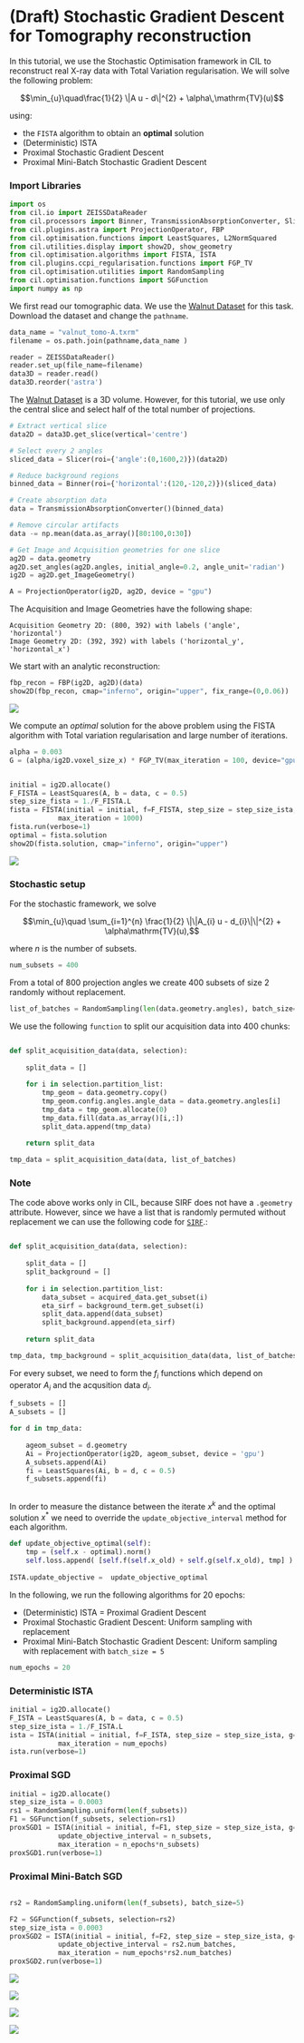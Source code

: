 
# (Draft) Stochastic Gradient Descent for Tomography reconstruction

In this tutorial, we use the Stochastic Optimisation framework in CIL to reconstruct real X-ray data  with Total Variation regularisation. We will solve the following problem:

$$\min_{u}\quad\frac{1}{2} \|A u - d\|^{2} + \alpha\,\mathrm{TV}(u)$$

using:

- the `FISTA` algorithm to obtain an **optimal** solution
- (Deterministic) ISTA
- Proximal Stochastic Gradient Descent
- Proximal Mini-Batch Stochastic Gradient Descent

### Import Libraries

```python
import os
from cil.io import ZEISSDataReader
from cil.processors import Binner, TransmissionAbsorptionConverter, Slicer
from cil.plugins.astra import ProjectionOperator, FBP
from cil.optimisation.functions import LeastSquares, L2NormSquared
from cil.utilities.display import show2D, show_geometry
from cil.optimisation.algorithms import FISTA, ISTA
from cil.plugins.ccpi_regularisation.functions import FGP_TV
from cil.optimisation.utilities import RandomSampling
from cil.optimisation.functions import SGFunction
import numpy as np

```

We first read our tomographic data. We use the [Walnut Dataset](https://zenodo.org/record/4822516#.Y6Gu_OxBw0p) for this task. Download the dataset and change the `pathname`.

```python
data_name = "valnut_tomo-A.txrm"
filename = os.path.join(pathname,data_name )

reader = ZEISSDataReader()
reader.set_up(file_name=filename)
data3D = reader.read()
data3D.reorder('astra')
```

The [Walnut Dataset](https://zenodo.org/record/4822516#.Y6Gu_OxBw0p) is a 3D volume. However, for this tutorial, we use only the central slice and select half of the total number of projections.

```python
# Extract vertical slice
data2D = data3D.get_slice(vertical='centre')

# Select every 2 angles
sliced_data = Slicer(roi={'angle':(0,1600,2)})(data2D)

# Reduce background regions
binned_data = Binner(roi={'horizontal':(120,-120,2)})(sliced_data)

# Create absorption data 
data = TransmissionAbsorptionConverter()(binned_data) 

# Remove circular artifacts
data -= np.mean(data.as_array()[80:100,0:30])

# Get Image and Acquisition geometries for one slice
ag2D = data.geometry
ag2D.set_angles(ag2D.angles, initial_angle=0.2, angle_unit='radian')
ig2D = ag2D.get_ImageGeometry()

A = ProjectionOperator(ig2D, ag2D, device = "gpu")

```

The Acquisition and Image Geometries have the following shape:

    Acquisition Geometry 2D: (800, 392) with labels ('angle', 'horizontal')
    Image Geometry 2D: (392, 392) with labels ('horizontal_y', 'horizontal_x')


We start with an analytic reconstruction:

```python
fbp_recon = FBP(ig2D, ag2D)(data)
show2D(fbp_recon, cmap="inferno", origin="upper", fix_range=(0,0.06))
```

![](fdk_recon.png)

We compute an _optimal_ solution for the above problem using the FISTA algorithm with Total variation regularisation and large number of iterations.

```python
alpha = 0.003 
G = (alpha/ig2D.voxel_size_x) * FGP_TV(max_iteration = 100, device="gpu") 
```

```python

initial = ig2D.allocate()
F_FISTA = LeastSquares(A, b = data, c = 0.5)
step_size_fista = 1./F_FISTA.L
fista = FISTA(initial = initial, f=F_FISTA, step_size = step_size_ista, g=G, update_objective_interval = 1000, 
            max_iteration = 1000)
fista.run(verbose=1)
optimal = fista.solution
show2D(fista.solution, cmap="inferno", origin="upper")
```

![](fista_recon.png)

### Stochastic setup

For the stochastic framework, we solve

$$\min_{u}\quad \sum_{i=1}^{n} \frac{1}{2} \|\|A_{i} u - d_{i}\|\|^{2} + \alpha\mathrm{TV}(u),$$

where $n$ is the number of subsets.

```python
num_subsets = 400
```

From a total of 800 projection angles we create 400 subsets of size 2 randomly without replacement.

```python
list_of_batches = RandomSampling(len(data.geometry.angles), batch_size=2, replace=False, seed=10)
```

We use the following `function` to split our acquisition data into 400 chunks:

```python

def split_acquisition_data(data, selection):
    
    split_data = []
    
    for i in selection.partition_list:
        tmp_geom = data.geometry.copy()
        tmp_geom.config.angles.angle_data = data.geometry.angles[i]
        tmp_data = tmp_geom.allocate(0)
        tmp_data.fill(data.as_array()[i,:])
        split_data.append(tmp_data) 
        
    return split_data

tmp_data = split_acquisition_data(data, list_of_batches)

```

### Note

The code above works only in CIL, because SIRF does not have a `.geometry` attribute. However, since we have a list that is randomly permuted without replacement we can use the following code for [`SIRF`](https://github.com/TomographicImaging/Hackathon-000-Stochastic-Algorithms/blob/main/contrib/SIRF_subsets_algos_ParallelProj.ipynb).:

```python

def split_acquisition_data(data, selection):
    
    split_data = []
    split_background = []
    
    for i in selection.partition_list:
        data_subset = acquired_data.get_subset(i)
        eta_sirf = background_term.get_subset(i)
        split_data.append(data_subset)
        split_background.append(eta_sirf)
        
    return split_data

tmp_data, tmp_background = split_acquisition_data(data, list_of_batches)
```

For every subset, we need to form the $f_{i}$ functions which depend on operator $A_{i}$ and the acqusition data $d_{i}$.

```python
f_subsets = []
A_subsets = []

for d in tmp_data:
    
    ageom_subset = d.geometry
    Ai = ProjectionOperator(ig2D, ageom_subset, device = 'gpu') 
    A_subsets.append(Ai)    
    fi = LeastSquares(Ai, b = d, c = 0.5)
    f_subsets.append(fi)  
    
```

In order to measure the distance between the iterate $x^{k}$ and the optimal solution $x^{*}$ we need to override the `update_objective_interval` method for each algorithm.

```python
def update_objective_optimal(self):
    tmp = (self.x - optimal).norm()
    self.loss.append( [self.f(self.x_old) + self.g(self.x_old), tmp] )    
    
ISTA.update_objective =  update_objective_optimal   
```

In the following, we run the following algorithms for 20 epochs:

- (Deterministic) ISTA = Proximal Gradient Descent
- Proximal Stochastic Gradient Descent: Uniform sampling with replacement
- Proximal Mini-Batch Stochastic Gradient Descent: Uniform sampling with replacement with `batch_size = 5`

```python
num_epochs = 20
```

### Deterministic ISTA

```python
initial = ig2D.allocate()
F_ISTA = LeastSquares(A, b = data, c = 0.5)
step_size_ista = 1./F_ISTA.L
ista = ISTA(initial = initial, f=F_ISTA, step_size = step_size_ista, g=G, update_objective_interval = 1, 
            max_iteration = num_epochs)
ista.run(verbose=1)
```

### Proximal SGD

```python
initial = ig2D.allocate()
step_size_ista = 0.0003
rs1 = RandomSampling.uniform(len(f_subsets)) 
F1 = SGFunction(f_subsets, selection=rs1)
proxSGD1 = ISTA(initial = initial, f=F1, step_size = step_size_ista, g=G, 
            update_objective_interval = n_subsets, 
            max_iteration = n_epochs*n_subsets)
proxSGD1.run(verbose=1)
```
### Proximal Mini-Batch SGD

```python

rs2 = RandomSampling.uniform(len(f_subsets), batch_size=5) 

F2 = SGFunction(f_subsets, selection=rs2)
step_size_ista = 0.0003
proxSGD2 = ISTA(initial = initial, f=F2, step_size = step_size_ista, g=G, 
            update_objective_interval = rs2.num_batches, 
            max_iteration = num_epochs*rs2.num_batches)
proxSGD2.run(verbose=1)

```

![](diff_optimal_solution.png)

![](diff_optimal_objective.png)

![](recons.png)

![](diff_recons_optimal.png)







